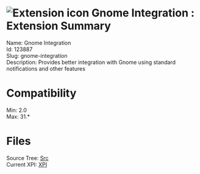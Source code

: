 # ![Extension icon](https://addons.thunderbird.net/user-media/addon_icons/123/123887-64.png?modified=1559694492) Gnome Integration : Extension Summary

Name: Gnome Integration  
Id: 123887  
Slug: gnome-integration  
Description: Provides better integration with Gnome using standard notifications and other features
  

# Compatibility
Min: 2.0  
Max: 31.*  

# Files

Source Tree: [Src](C:/Dev/Thunderbird/ThunderKdB/xall/xOther/123887-gnome-integration/src)  
Current XPI: [XPI](C:/Dev/Thunderbird/ThunderKdB/xall/xOther/123887-gnome-integration/xpi)  



